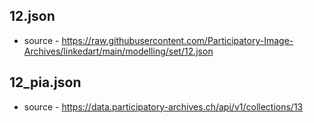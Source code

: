 ## 12.json

* source - https://raw.githubusercontent.com/Participatory-Image-Archives/linkedart/main/modelling/set/12.json 

## 12_pia.json

* source - https://data.participatory-archives.ch/api/v1/collections/13